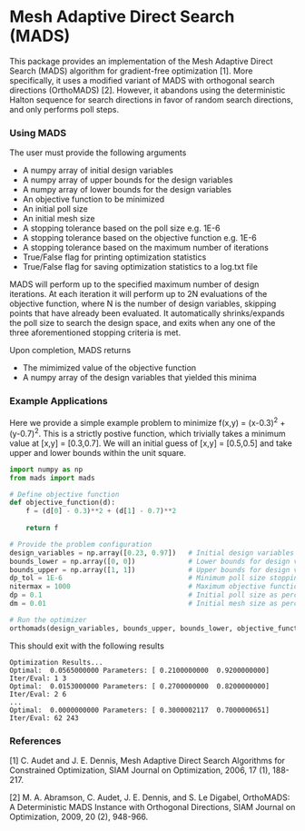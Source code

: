 # Mesh Adaptive Direct Search (MADS)
This package provides an implementation of the Mesh Adaptive Direct Search (MADS) algorithm for gradient-free optimization [1]. More specifically, it uses a modified variant of MADS with orthogonal search directions (OrthoMADS) [2]. However, it abandons using the deterministic Halton sequence for search directions in favor of random search directions, and only performs poll steps.

### Using MADS
The user must provide the following arguments
 - A numpy array of initial design variables
 - A numpy array of upper bounds for the design variables
 - A numpy array of lower bounds for the design variables
 - An objective function to be minimized
 - An initial poll size
 - An initial mesh size
 - A stopping tolerance based on the poll size e.g. 1E-6
 - A stopping tolerance based on the objective function e.g. 1E-6
 - A stopping tolerance based on the maximum number of iterations
 - True/False flag for printing optimization statistics
 - True/False flag for saving optimization statistics to a log.txt file

MADS will perform up to the specified maximum number of design iterations. At each iteration it will perform up to 2N evaluations of the objective function, where N is the number of design variables, skipping points that have already been evaluated. It automatically shrinks/expands the poll size to search the design space, and exits when any one of the three aforementioned stopping criteria is met.

Upon completion, MADS returns
 - The mimimized value of the objective function
 - A numpy array of the design variables that yielded this minima

### Example Applications
Here we provide a simple example problem to minimize f(x,y) = (x-0.3)<sup>2</sup> + (y-0.7)<sup>2</sup>. This is a strictly postive function, which trivially takes a minimum value at [x,y] = [0.3,0.7]. We will an initial guess of [x,y] = [0.5,0.5] and take upper and lower bounds within the unit square.

```python
import numpy as np
from mads import mads

# Define objective function
def objective_function(d):
    f = (d[0] - 0.3)**2 + (d[1] - 0.7)**2
    
    return f

# Provide the problem configuration
design_variables = np.array([0.23, 0.97])   # Initial design variables
bounds_lower = np.array([0, 0])             # Lower bounds for design variables
bounds_upper = np.array([1, 1])             # Upper bounds for design variables
dp_tol = 1E-6                               # Minimum poll size stopping criteria
nitermax = 1000                             # Maximum objective function evaluations
dp = 0.1                                    # Initial poll size as percent of bounds
dm = 0.01                                   # Initial mesh size as percent of bounds

# Run the optimizer
orthomads(design_variables, bounds_upper, bounds_lower, objective_function, dp, dm, dp_tol, nitermax, True, True)
```

This should exit with the following results

```
Optimization Results...
Optimal:  0.0565000000 Parameters: [ 0.2100000000  0.9200000000] Iter/Eval: 1 3
Optimal:  0.0153000000 Parameters: [ 0.2700000000  0.8200000000] Iter/Eval: 2 6
...
Optimal:  0.0000000000 Parameters: [ 0.3000002117  0.7000000651] Iter/Eval: 62 243
```

### References
[1] C. Audet and J. E. Dennis, Mesh Adaptive Direct Search Algorithms for Constrained Optimization, SIAM Journal on Optimization, 2006, 17 (1), 188-217.

[2] M. A. Abramson, C. Audet, J. E. Dennis, and S. Le Digabel, OrthoMADS: A Deterministic MADS Instance with Orthogonal Directions, SIAM Journal on Optimization, 2009, 20 (2), 948-966.